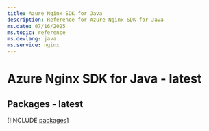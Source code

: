 ```yaml
---
title: Azure Nginx SDK for Java
description: Reference for Azure Nginx SDK for Java
ms.date: 07/16/2025
ms.topic: reference
ms.devlang: java
ms.service: nginx
---
```

# Azure Nginx SDK for Java - latest
## Packages - latest
[!INCLUDE [packages](nginx-index.md)]